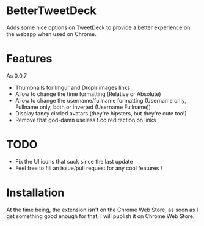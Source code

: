 BetterTweetDeck
===============

Adds some nice options on TweetDeck to provide a better experience on the webapp when used on Chrome.

Features
===============

As 0.0.7

+ Thumbnails for Imgur and Droplr images links
+ Allow to change the time formatting (Relative or Absolute)
+ Allow to change the username/fullname formatting (Username only, Fullname only, both or inverted (Username Fullname))
+ Display fancy circled avatars (they're hipsters, but they're cute too!)
+ Remove that god-damn useless t.co redirection on links


TODO
===============

+ Fix the UI icons that suck since the last update
+ Feel free to fill an issue/pull request for any cool features !


Installation
===============

At the time being, the extension isn't on the Chrome Web Store, as soon as I get something good enough for that, I will publish it on Chrome Web Store.